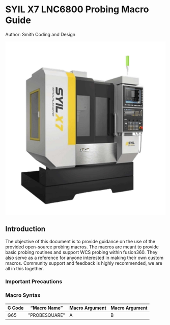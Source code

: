 # SYIL X7 LNC6800 Probing Macro Guide

Author: Smith Coding and Design

![Syil_XY](images/syil_x7.png)


## Introduction

The objective of this document is to provide guidance on the use of the provided open-source
probing macros. 
The macros are meant to provide basic probing routines and support WCS
probing within fusion360. 
They also serve as a reference for anyone interested in making their
own custom macros. 
Community support and feedback is highly recommended, we are all in
this together. 

### Important Precautions 

### Macro Syntax    

| G Code  |  “Macro Name” |  Macro Argument |  Macro Argument | 
|---|---|---|---|
| G65  | "PROBESQUARE"  | A  | B  |


